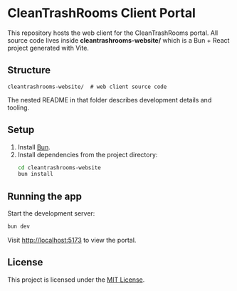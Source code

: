 # CleanTrashRooms Client Portal

This repository hosts the web client for the CleanTrashRooms portal. All source code lives inside **cleantrashrooms-website/** which is a Bun + React project generated with Vite.

## Structure

```
cleantrashrooms-website/  # web client source code
```

The nested README in that folder describes development details and tooling.

## Setup

1. Install [Bun](https://bun.sh).
2. Install dependencies from the project directory:
   ```bash
   cd cleantrashrooms-website
   bun install
   ```

## Running the app

Start the development server:

```bash
bun dev
```

Visit <http://localhost:5173> to view the portal.

## License

This project is licensed under the [MIT License](LICENSE).
